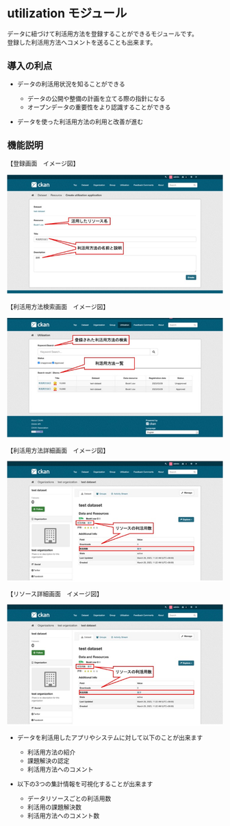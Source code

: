 # utilization モジュール

データに紐づけて利活用方法を登録することができるモジュールです。  
登録した利活用方法へコメントを送ることも出来ます。

## 導入の利点

* データの利活用状況を知ることができる
  * データの公開や整備の計画を立てる際の指針になる
  * オープンデータの重要性をより認識することができる

* データを使った利活用方法の利用と改善が進む

## 機能説明

【登録画面　イメージ図】  

![utilization モジュール　登録画面　イメージ図](../assets/register_utilization_image.jpg)  

【利活用方法検索画面　イメージ図】  

![utilization モジュール　検索画面　イメージ図](../assets/search_utilization_image.jpg)  

【利活用方法詳細画面　イメージ図】  

![utilization モジュール　利活用方法詳細画面　イメージ図](../assets/utilizations_image.jpg)  

【リソース詳細画面　イメージ図】  

![utilization モジュール　リソース詳細画面　イメージ図](../assets/utilizations_image.jpg)

* データを利活用したアプリやシステムに対して以下のことが出来ます
  * 利活用方法の紹介
  * 課題解決の認定
  * 利活用方法へのコメント

* 以下の3つの集計情報を可視化することが出来ます
  * データリソースごとの利活用数
  * 利活用の課題解決数
  * 利活用方法へのコメント数
